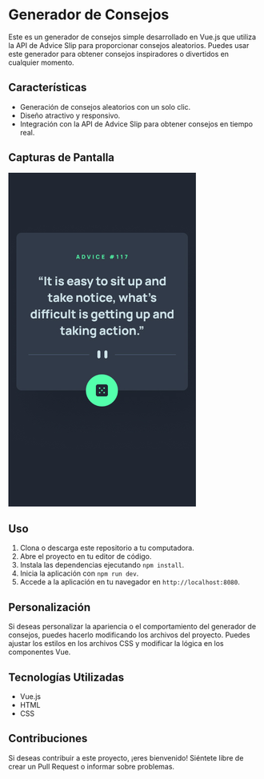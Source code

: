 # Generador de Consejos

Este es un generador de consejos simple desarrollado en Vue.js que utiliza la API de Advice Slip para proporcionar consejos aleatorios. Puedes usar este generador para obtener consejos inspiradores o divertidos en cualquier momento.


## Características

- Generación de consejos aleatorios con un solo clic.
- Diseño atractivo y responsivo.
- Integración con la API de Advice Slip para obtener consejos en tiempo real.

## Capturas de Pantalla

![Captura de Pantalla 2](/AdviceGenerator/src/assets/design/mobile-design.jpg)

## Uso

1. Clona o descarga este repositorio a tu computadora.
2. Abre el proyecto en tu editor de código.
3. Instala las dependencias ejecutando `npm install`.
4. Inicia la aplicación con `npm run dev`.
5. Accede a la aplicación en tu navegador en `http://localhost:8080`.

## Personalización

Si deseas personalizar la apariencia o el comportamiento del generador de consejos, puedes hacerlo modificando los archivos del proyecto. Puedes ajustar los estilos en los archivos CSS y modificar la lógica en los componentes Vue.

## Tecnologías Utilizadas

- Vue.js
- HTML
- CSS

## Contribuciones

Si deseas contribuir a este proyecto, ¡eres bienvenido! Siéntete libre de crear un Pull Request o informar sobre problemas.



[def]: '/AdviceGenerator/src/assets/design/ImageG.png'